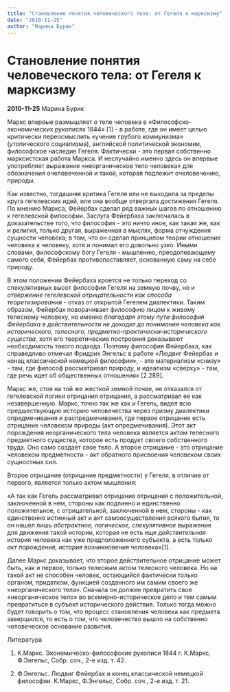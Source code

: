 ```yaml
---
title: "Становление понятия человеческого тела: от Гегеля к марксизму"
date: "2010-11-25"
author: "Марина Бурик"
---
```


# Становление понятия человеческого тела: от Гегеля к марксизму

**2010-11-25** Марина Бурик

Маркс впервые размышляет о теле человека в «Философско-экономических рукописях 1844» [1] - в работе, где он имеет целью критически переосмыслить «учение грубого коммунизма» (утопического социализма), английской политической экономии, философское наследие Гегеля. Фактически - это первая собственно марксистская работа Маркса. И неслучайно именно здесь он впервые употребляет выражение «неорганическое тело человека» для обозначения очеловеченной и такой, которая подлежит очеловечению, природы.

Как известно, тогдашняя критика Гегеля или не выходила за пределы круга гегелевских идей, или она вообще отвергала достижения Гегеля. По мнению Маркса, Фейербах сделал ряд важных шагов по отношению к гегелевской философии. Заслуга Фейербаха заключалась в доказательстве того, что философия - это ничто иное, как такая же, как и религия, только другая, выраженная в мыслях, форма отчуждения сущности человека; в том, что он сделал принципом теории отношение человека к человеку, хотя и понимал его довольно узко. Иными словами, философскому богу Гегеля - мышлению, преодолевающему самого себя, Фейербах противопоставляет, основанную саму на себе природу.

В этом положении Фейербаха кроется не только переход со спекулятивных высот философии Гегеля на земную почву, но и *отвержение гегелевской отрицательности как способа теоретизирования* - отказ от открытой Гегелем диалектики. Таким образом, Фейербах поворачивает философию лицом к живому телесному человеку, но именно *благодаря этому пути философия Фейербаха в действительности не доходит до понимания человека как исторического, телесного, предметно-практически-исторического существа,* хотя его теоретические построения доказывают необходимость такого подхода. Поэтому философия Фейербаха, как справедливо отмечал Фридрих Энгельс в работе «Людвиг Фейербах и конец классической немецкой философии», - это материализм «снизу» - там, где философ рассматривал природу, и идеализм «сверху» - там, где речь идет об общественных отношениях [2.289].

Маркс же, стоя на той же жесткой земной почве, не отказался от гегелевской логики отрицания отрицания, а рассматривал ее как незавершенную. Маркс, точно так же как и Гегель, видел всю предшествующую историю человечества через призму диалектики опредмечивания и распредмечивания, где первое отрицание есть отрицание человеком природы (акт опредмечивания). Этот акт порождения неорганического тела человека является актом телесного предметного существа, которое есть продукт своего собственного труда. Оно само создает свое тело. А второе отрицание - это отрицание человеком предметности - акт обратного присвоения человеком своих сущностных сил.

Второе отрицание (отрицание предметности) у Гегеля, в отличие от первого, является только актом мышления: 

 «А так как Гегель рассматривал отрицание отрицания с положительной, заключенной в нем, стороны как подлинно и единственно положительное, с отрицательной, заключенной в нем, стороны - как единственно истинный акт и акт самоосуществления всякого бытия, то он нашел лишь *абстрактное, логическое, спекулятивное* выражение для движения такой истории, которая не есть еще *действительная* история человека как уже предположенного субъекта, а есть только *акт порождения, история возникновения* человека»[1].

Далее Маркс доказывает, что второе действительное отрицание может быть, как и первое, только телесным актом телесного человека. Но на такой акт не способен человек, остающийся фактически только органом, придатком, функцией созданного им самим своего же «неорганического тела». Сначала он должен превратить свое «неорганическое тело» во всемирно-историческое дело и тем самым превратиться в субъект исторического действия. Только тогда можно будет говорить о том, что процесс становления человека как предмета завершился, то есть о том, что человечество вышло на собственно человеческое основание развития.

Литература

1. К.Маркс. Экономическо-философские рукописи 1844 г. К.Маркс, Ф.Энгельс, Собр. соч., 2-е изд. т. 42.

2. Ф.Энгельс. Людвиг Фейербах и конец классической немецкой философии. К.Маркс, Ф.Энгельс, Собр. соч., 2-е изд. т. 21.